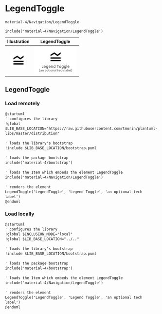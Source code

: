 # LegendToggle


```text
material-4/Navigation/LegendToggle
```

```text
include('material-4/Navigation/LegendToggle')
```



| Illustration | LegendToggle |
| :---: | :---: |
| ![illustration for Illustration](../../material-4/Navigation/LegendToggle.png) | ![illustration for LegendToggle](../../material-4/Navigation/LegendToggle.Local.png) |




## LegendToggle

### Load remotely
```plantuml
@startuml
' configures the library
!global $LIB_BASE_LOCATION="https://raw.githubusercontent.com/tmorin/plantuml-libs/master/distribution"

' loads the library's bootstrap
!include $LIB_BASE_LOCATION/bootstrap.puml

' loads the package bootstrap
include('material-4/bootstrap')

' loads the Item which embeds the element LegendToggle
include('material-4/Navigation/LegendToggle')

' renders the element
LegendToggle('LegendToggle', 'Legend Toggle', 'an optional tech label')
@enduml
```

### Load locally
```plantuml
@startuml
' configures the library
!global $INCLUSION_MODE="local"
!global $LIB_BASE_LOCATION="../.."

' loads the library's bootstrap
!include $LIB_BASE_LOCATION/bootstrap.puml

' loads the package bootstrap
include('material-4/bootstrap')

' loads the Item which embeds the element LegendToggle
include('material-4/Navigation/LegendToggle')

' renders the element
LegendToggle('LegendToggle', 'Legend Toggle', 'an optional tech label')
@enduml
```


